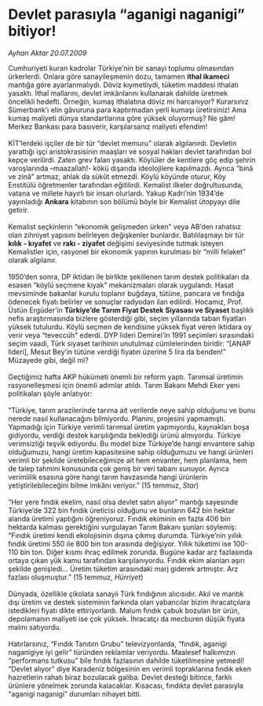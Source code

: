 # Devlet parasıyla “aganigi naganigi” bitiyor!

*Ayhan Aktar 20.07.2009*

<div class="taraf_structure_2col_1zq">
<div class="margen_n">



 <p>Cumhuriyeti kuran kadrolar Türkiye’nin bir sanayi toplumu olmasından ürkerlerdi. Onlara göre sanayileşmenin dozu, tamamen <b>ithal ikameci</b> mantığa göre ayarlanmalıydı. Döviz kıymetliydi, tüketim maddesi ithalatı yasaktı. İthal mallarını, devlet imkânlarını kullanarak dahilde üretmek öncelikli hedefti. Örneğin, kumaş ithalatına döviz mi harcanıyor? Kurarsınız Sümerbank’ı elin gâvuruna para kaptırmadan yerli kumaşı üretirsiniz! Ama kumaş maliyeti dünya standartlarına göre yüksek oluyormuş? Ne gâm! Merkez Bankası para basıverir, karşılarsanız maliyeti efendim! <br/><br/>KİT’lerdeki işçiler de bir tür “devlet memuru” olarak algılanırdı. Devletin yarattığı işçi aristokrasisinin maaşları ve sosyal hakları devlet tarafından bol kepçe verilirdi. Zaten grev falan yasaktı. Köylüler de kentlere göç edip şehrin varoşlarında –maazallah!- kökü dışarıda ideolojilere kapılmazdı. Ayrıca “binâ ve zinâ” artmaz, ahlak da sükût etmezdi. Köylü köyünde oturur, Köy Enstitülü öğretmenler tarafından eğitilirdi. Kemalist ilkeler doğrultusunda, vatana ve millete hayırlı bir insan olurlardı. Yakup Kadri’nin 1934’de yayınladığı <b>Ankara</b> kitabının son bölümü böyle bir Kemalist ütopyayı dile getirir. <br/><br/>Kemalist seçkinlerin “ekonomik gelişmeden ürken” veya AB’den rahatsız olan zihniyet yapısını belirleyen değişkenler bunlardır. Batılılaşmayı bir tür <b>kılık - kıyafet</b> ve <b>rakı - ziyafet</b> değişimi seviyesinde tutmak isteyen Kemalistler için, rasyonel bir ekonomik yapının kurulması bir “milli felaket” olarak algılanır. <br/><br/>1950’den sonra, DP iktidarı ile birlikte şekillenen tarım destek politikaları da esasen “köylü seçmene kıyak” mekanizmaları olarak uygulandı. Hasat mevsiminde bakanlar kurulu toplanır buğdaya, tütüne, pancara ve fındığa ödenecek fiyatı belirler ve sonuçlar radyodan ilan edilirdi. Hocamız, Prof. Üstün Ergüder’in <b>Türkiye’de Tarım Fiyat Destek Siyasası ve Siyaset</b> başlıklı nefis araştırmasında bizlere gösterdiği gibi, seçim yıllarında taban fiyatları yüksek tutulurdu. Köylü seçmen de kendisine yüksek fiyat veren iktidara oy verir veya “teveccüh” ederdi. DYP lideri Demirel’in 1991 seçimleri sırasındaki seçim vaadi, Türk siyaset tarihinin unutulmaz cümlelerinden biridir: “[ANAP lideri], Mesut Bey’in tütüne verdiği fiyatın üzerine 5 lira da benden!” Müzayede gibi, değil mi? <br/><br/>Geçtiğimiz hafta AKP hükümeti önemli bir reform yaptı. Tarımsal üretimin rasyonelleşmesi için önemli adımlar atıldı. Tarım Bakanı Mehdi Eker yeni politikaları şöyle anlatıyor: <br/><br/>“Türkiye, tarım arazilerinde tarıma ait verilerde neye sahip olduğunu ve bunu nerede nasıl kullanacağını bilmiyordu. Planını, projesini yapmamıştı. Yapmadığı için Türkiye verimli tarımsal üretim yapmıyordu, kaynakları boşa gidiyordu, verdiği destek karşılığında beklediği ürünü almıyordu. Türkiye verimsizliği teşvik ediyordu. Bu model bize Türkiye’de hangi envantere sahip olduğumuzu, hangi üretim kapasitesine sahip olduğumuzu ve hangi ürünleri verimli bir şekilde üretebileceğimize ait hem envanter, hem planlama, hem de talep tahmini konusunda çok geniş bir veri tabanı sunuyor. Ayrıca verimlilik esasına göre hangi tarım havzasında hangi ürünlerin yetiştirilebileceğini bilme imkânı veriyor.” (15 temmuz, <i>Star</i>) <br/><br/>“Her yere fındık ekelim, nasıl olsa devlet satın alıyor” mantığı sayesinde Türkiye’de 322 bin fındık üreticisi olduğunu ve bunların 642 bin hektar alanda üretimi yaptığını öğreniyoruz. Fındık ekiminin en fazla 406 bin hektarda kalması gerektiğini vurgulayan Tarım Bakanı şunları söylemiş: “Fındık üretimi kendi ekolojisinin dışına çıkmış durumda. Türkiye’nin yıllık fındık üretimi 550 ile 800 bin ton arasında değişiyor. Yıllık tüketimi ise 100-110 bin ton. Diğer kısmı ihraç edilmek zorunda. Bugüne kadar arz fazlasında ortaya çıkan yük kamu tarafından karşılanıyordu. Fındık ekim alanları aşırı şekilde genişledi... Üretim tüketim arasındaki marj giderek artmıştır. Arz fazlası oluşmuştur.” (15 temmuz, <i>Hürriyet</i>) <br/><br/>Dünyada, özellikle çikolata sanayii Türk fındığının alıcısıdır. Akıl ve mantık dışı üretim ve destek sisteminin farkında olan yabancılar bizim ihracatçılara istedikleri fiyatı dikte ettiriyorlardı. Malum fındık çabuk bozulan bir ürün, depolamanın maliyeti ise çok yüksek. İhracatçı da mecburen düşük fiyata malını satıyordu. <br/><br/>Hatırlarsınız, “Fındık Tanıtım Grubu” televizyonlarda, “fındık, aganigi naganigiye iyi gelir” türünden reklamlar veriyordu. Maalesef halkımızın “performans tutkusu” bile fındık fazlasının dahilde tüketilmesine yetmedi! “Devlet alıyor” diye Karadeniz bölgesinin en verimli topraklarına fındık eken hazretlerin rahatı biraz bozulacak galiba. Devlet desteği bitince, farklı ürünlere yönelmek zorunda kalacaklar. Kısacası, fındıkta devlet parasıyla “aganigi naganigi” durumları nihayet bitti.</p>
<br/>
<br/>
<br/>



<br/>


<div id="taraf_not">
</div>

</div>


</div>
